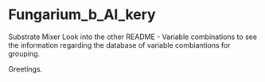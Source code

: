# Fungarium_b_AI_kery
Substrate Mixer 
Look into the other README - Variable combinations to see the information regarding the database of variable combiantions for grouping. 

Greetings. 
